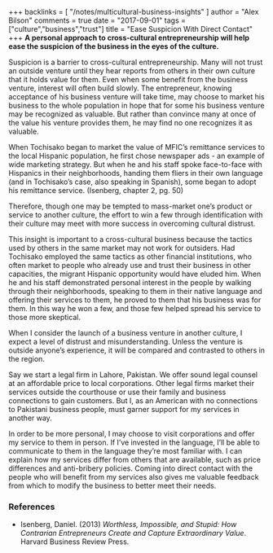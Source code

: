 +++
backlinks = [
  "/notes/multicultural-business-insights"
]
author = "Alex Bilson"
comments = true
date = "2017-09-01"
tags = ["culture","business","trust"]
title = "Ease Suspicion With Direct Contact"
+++
**A personal approach to cross-cultural entrepreneurship will help ease the suspicion of the business in the eyes of the culture.**

Suspicion is a barrier to cross-cultural entrepreneurship.  Many will not trust an outside venture until they hear reports from others in their own culture that it holds value for them.  Even when some benefit from the business venture, interest will often build slowly.  The entrepreneur, knowing acceptance of his business venture will take time, may choose to market his business to the whole population in hope that for some his business venture may be recognized as valuable.  But rather than convince many at once of the value his venture provides them, he may find no one recognizes it as valuable.

When Tochisako began to market the value of MFIC’s remittance services to the local Hispanic population, he first chose newspaper ads - an example of wide marketing strategy.  But when he and his staff spoke face-to-face with Hispanics in their neighborhoods, handing them fliers in their own language (and in Tochisako’s case, also speaking in Spanish), some began to adopt his remittance service. (Isenberg, chapter 2, pg. 50)

Therefore, though one may be tempted to mass-market one’s product or service to another culture, the effort to win a few through identification with their culture may meet with more success in overcoming cultural distrust.

This insight is important to a cross-cultural business because the tactics used by others in the same market may not work for outsiders.  Had Tochisako employed the same tactics as other financial institutions, who often market to people who already use and trust their business in other capacities, the migrant Hispanic opportunity would have eluded him.  When he and his staff demonstrated personal interest in the people by walking through their neighborhoods, speaking to them in their native language and offering their services to them, he proved to them that his business was for them.  In this way he won a few, and those few helped spread his service to those more skeptical.

When I consider the launch of a business venture in another culture, I expect a level of distrust and misunderstanding.  Unless the venture is outside anyone’s experience, it will be compared and contrasted to others in the region.

Say we start a legal firm in Lahore, Pakistan.  We offer sound legal counsel at an affordable price to local corporations.  Other legal firms market their services outside the courthouse or use their family and business connections to gain customers.  But I, as an American with no connections to Pakistani business people, must garner support for my services in another way.

In order to be more personal, I may choose to visit corporations and offer my service to them in person.  If I’ve invested in the language, I’ll be able to communicate to them in the language they’re most familiar with.  I can explain how my services differ from others that are available, such as price differences and anti-bribery policies.  Coming into direct contact with the people who will benefit from my services also gives me valuable feedback from which to modify the business to better meet their needs.

### References

- Isenberg, Daniel. (2013) _Worthless, Impossible, and Stupid: How Contrarian Entrepreneurs Create and Capture Extraordinary Value_. Harvard Business Review Press.

